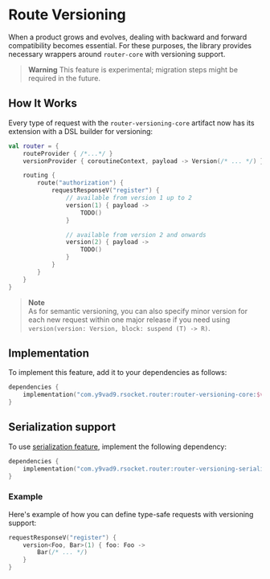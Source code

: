 # Route Versioning

When a product grows and evolves, dealing with backward and forward compatibility becomes essential. For these purposes, the library provides necessary wrappers around `router-core` with versioning support.

> **Warning**
> This feature is experimental; migration steps might be required in the future.

## How It Works

Every type of request with the `router-versioning-core` artifact now has its extension with a DSL builder for versioning:

```kotlin
val router = {
    routeProvider { /*...*/ }
    versionProvider { coroutineContext, payload -> Version(/* ... */) }

    routing {
        route("authorization") {
            requestResponseV("register") {
                // available from version 1 up to 2
                version(1) { payload ->
                    TODO()
                }

                // available from version 2 and onwards
                version(2) { payload ->
                    TODO()
                }
            }
        }
    }
}
```
> **Note** <br>
> As for semantic versioning, you can also specify minor version for each new request within one major release if
> you need using `version(version: Version, block: suspend (T) -> R)`.

## Implementation
To implement this feature, add it to your dependencies as follows:
```kotlin
dependencies {
    implementation("com.y9vad9.rsocket.router:router-versioning-core:$version")
}
```

## Serialization support
To use [serialization feature](../router-serialization), implement the following dependency:
```kotlin
dependencies {
    implementation("com.y9vad9.rsocket.router:router-versioning-serialization:$version")
}
```
### Example
Here's example of how you can define type-safe requests with versioning support:
```kotlin
requestResponseV("register") {
    version<Foo, Bar>(1) { foo: Foo ->
        Bar(/* ... */)
    }
}
```